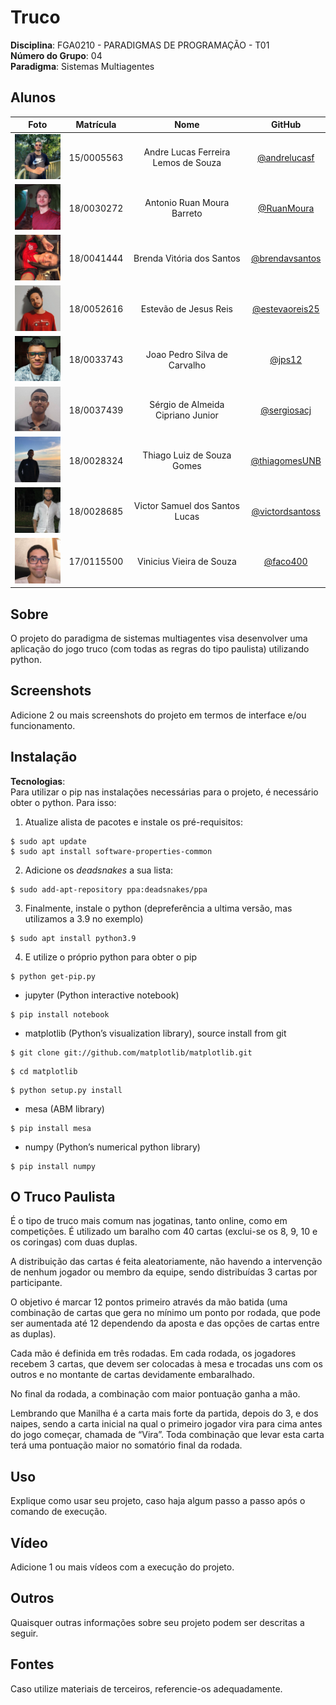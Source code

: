 # Truco

**Disciplina**: FGA0210 - PARADIGMAS DE PROGRAMAÇÃO - T01 <br>
**Número do Grupo**: 04<br>
**Paradigma**: Sistemas Multiagentes<br>

## Alunos
| Foto | Matrícula | Nome | GitHub |
|:--:|:--:|:--:|:--:|
| <img src="./images/members/andre.jpg" width="100">| 15/0005563 | Andre Lucas Ferreira Lemos de Souza | [@andrelucasf](https://github.com/andrelucasf) 
| <img src="./images/members/ruan.jpg" width="100">| 18/0030272 | Antonio Ruan Moura Barreto | [@RuanMoura](https://github.com/RuanMoura) 
| <img src="./images/members/brenda.jpg" width="100">| 18/0041444 | Brenda Vitória dos Santos | [@brendavsantos](https://github.com/brendavsantos)
| <img src="./images/members/estevao.jpg" width="100">| 18/0052616 | Estevão de Jesus Reis | [@estevaoreis25](https://github.com/estevaoreis25)
| <img src="./images/members/joao.jpg" width="100">| 18/0033743 | Joao Pedro Silva de Carvalho | [@jps12](https://github.com/jps12) 
| <img src="./images/members/sergio.jpg" width="100">| 18/0037439 | Sérgio de Almeida Cipriano Junior | [@sergiosacj](https://github.com/sergiosacj) 
| <img src="./images/members/thiago.jpg" width="100">| 18/0028324 | Thiago Luiz de Souza Gomes| [@thiagomesUNB](https://github.com/thiagomesUNB) 
| <img src="./images/members/victor.jpg" width="100">| 18/0028685 | Victor Samuel dos Santos Lucas| [@victordsantoss](https://github.com/victordsantoss) 
| <img src="./images/members/vini.jpg" width="100">| 17/0115500 | Vinicius Vieira de Souza | [@faco400](https://github.com/faco400) 

## Sobre 
O projeto do paradigma de sistemas multiagentes visa desenvolver uma aplicação do jogo truco (com todas as regras do tipo paulista) utilizando python.

## Screenshots
Adicione 2 ou mais screenshots do projeto em termos de interface e/ou funcionamento.

## Instalação 
**Tecnologias**:   
Para utilizar o pip nas instalações necessárias para o projeto, é necessário obter o python. Para isso:  
1. Atualize alista de pacotes e instale os pré-requisitos:
```
$ sudo apt update
$ sudo apt install software-properties-common
```
2. Adicione os _deadsnakes_ a sua lista:
```
$ sudo add-apt-repository ppa:deadsnakes/ppa
```
3. Finalmente, instale o python (depreferência a ultima versão, mas utilizamos a 3.9 no exemplo)
```
$ sudo apt install python3.9
```
4. E utilize o próprio python para obter o pip
```
$ python get-pip.py
```
- jupyter (Python interactive notebook)  
```
$ pip install notebook
```
- matplotlib (Python’s visualization library), source install from git
```
$ git clone git://github.com/matplotlib/matplotlib.git
```
```
$ cd matplotlib 
``` 
```
$ python setup.py install
```
- mesa (ABM library)
```
$ pip install mesa
```
- numpy (Python’s numerical python library)
```
$ pip install numpy   
```

## O Truco Paulista

É o tipo de truco mais comum nas jogatinas, tanto online, como em competições. É utilizado um baralho com 40 cartas (exclui-se os 8, 9, 10 e os coringas) com duas duplas.

A distribuição das cartas é feita aleatoriamente, não havendo a intervenção de nenhum jogador ou membro da equipe, sendo distribuídas 3 cartas por participante.

O objetivo é marcar 12 pontos primeiro através da mão batida (uma combinação de cartas que gera no mínimo um ponto por rodada, que pode ser aumentada até 12 dependendo da aposta e das opções de cartas entre as duplas).


Cada mão é definida em três rodadas. Em cada rodada, os jogadores recebem 3 cartas, que devem ser colocadas à mesa e trocadas uns com os outros e no montante de cartas devidamente embaralhado.

No final da rodada, a combinação com maior pontuação ganha a mão.

Lembrando que Manilha é a carta mais forte da partida, depois do 3, e dos naipes, sendo a carta inicial na qual o primeiro jogador vira para cima antes do jogo começar, chamada de “Vira”. Toda combinação que levar esta carta terá uma pontuação maior no somatório final da rodada.

## Uso 
Explique como usar seu projeto, caso haja algum passo a passo após o comando de execução.

## Vídeo
Adicione 1 ou mais vídeos com a execução do projeto.

## Outros 
Quaisquer outras informações sobre seu projeto podem ser descritas a seguir.

## Fontes
Caso utilize materiais de terceiros, referencie-os adequadamente.
